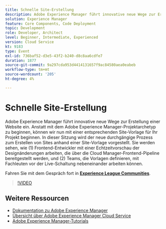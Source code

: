 ```yaml
---
title: Schnelle Site-Erstellung
description: Adobe Experience Manager führt innovative neue Wege zur Erstellung einer Website ein. Anstatt mit dem Adobe Experience Manager-Projektarchetyp zu beginnen, können wir nun mit einer entsprechenden Site-Vorlage für Ihr Projekt beginnen. In dieser Sitzung wird der neue durchgängige Prozess zum Erstellen von Sites anhand einer Site-Vorlage vorgestellt. Sie werden sehen, wie (1) Frontend-Entwickler mit einer Echtzeitvorschau der Designänderungen arbeiten, die über die Cloud Manager-Frontend-Pipeline bereitgestellt werden, und (2) Teams, die Vorlagen definieren, mit Fachleuten vor der Live-Schaltung nebeneinander arbeiten können.
solution: Experience Manager
feature: Core Components, Code Deployment
topic: Development
role: Developer, Architect
level: Beginner, Intermediate, Experienced
version: Cloud Service
kt: 9183
type: Event
exl-id: 736baf52-d3e5-43f2-b240-d8c8aa6cdfe7
duration: 1877
source-git-commit: 9a297cda953d4414131657f9ac84580aea0eabeb
workflow-type: tm+mt
source-wordcount: '205'
ht-degree: 4%

---
```


# Schnelle Site-Erstellung

Adobe Experience Manager führt innovative neue Wege zur Erstellung einer Website ein. Anstatt mit dem Adobe Experience Manager-Projektarchetyp zu beginnen, können wir nun mit einer entsprechenden Site-Vorlage für Ihr Projekt beginnen. In dieser Sitzung wird der neue durchgängige Prozess zum Erstellen von Sites anhand einer Site-Vorlage vorgestellt. Sie werden sehen, wie (1) Frontend-Entwickler mit einer Echtzeitvorschau der Designänderungen arbeiten, die über die Cloud Manager-Frontend-Pipeline bereitgestellt werden, und (2) Teams, die Vorlagen definieren, mit Fachleuten vor der Live-Schaltung nebeneinander arbeiten können.

Fahren Sie mit dem Gespräch fort in **[Experience League Communities](https://adobe.ly/2Y4sJMf)**.

>[!VIDEO](https://video.tv.adobe.com/v/337721/?quality=12&learn=on&hidetitle=true)

## Weitere Ressourcen

- [Dokumentation zu Adobe Experience Manager](https://experienceleague.adobe.com/docs/experience-manager-cloud-service.html?lang=de)
- [Übersicht über Adobe Experience Manager Cloud Service](https://experienceleague.adobe.com/docs/experience-manager-cloud-service/overview/home.html?lang=de)
- [Adobe Experience Manager-Tutorials](https://experienceleague.adobe.com/docs/experience-manager-tutorials.html?lang=de)
